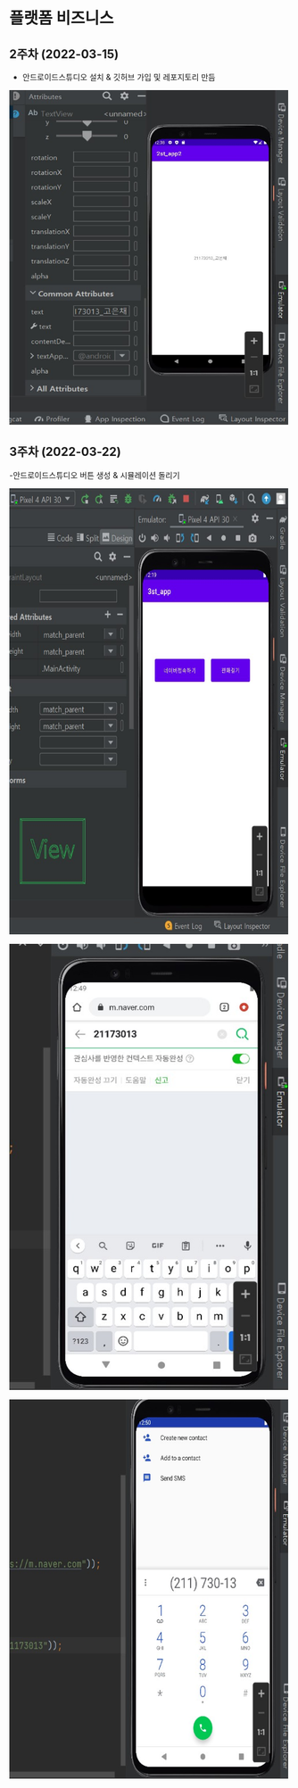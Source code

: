 # 플랫폼 비즈니스
## 2주차 (2022-03-15)
- 안드로이드스튜디오 설치 & 깃허브 가입 및 레포지토리 만듬


<img width="500" height="600" src="./pic/2st_PNG.jpg"></img>


## 3주차 (2022-03-22)
-안드로이드스튜디오 버튼 생성 & 시뮬레이션 돌리기

<img width="500" height="800" src="./pic/3nd_start.jpg"></img>

<img width="500" height="800" src="./pic/3nd_naver.jpg"></img>

<img width="500" height="680" src="./pic/3nd_call.jpg"></img>
